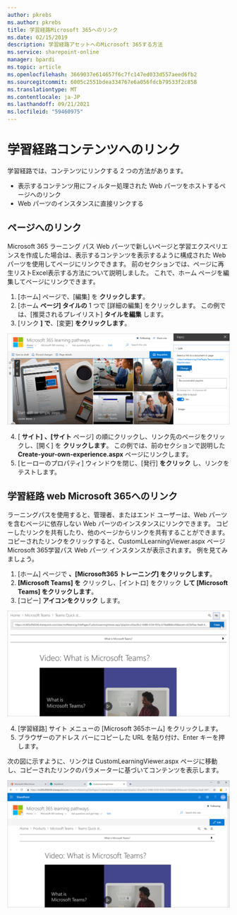 ```yaml
---
author: pkrebs
ms.author: pkrebs
title: 学習経路Microsoft 365へのリンク
ms.date: 02/15/2019
description: 学習経路アセットへのMicrosoft 365する方法
ms.service: sharepoint-online
manager: bpardi
ms.topic: article
ms.openlocfilehash: 3669037e614657f6c7fc147ed033d557aeed6fb2
ms.sourcegitcommit: 6005c2551bdea334767e6a056fdcb79533f2c858
ms.translationtype: MT
ms.contentlocale: ja-JP
ms.lasthandoff: 09/21/2021
ms.locfileid: "59460975"
---
```

# <a name="link-to-learning-pathways-content"></a>学習経路コンテンツへのリンク

学習経路では、コンテンツにリンクする 2 つの方法があります。

- 表示するコンテンツ用にフィルター処理された Web パーツをホストするページへのリンク 
- Web パーツのインスタンスに直接リンクする

## <a name="link-to-a-page"></a>ページへのリンク

Microsoft 365 ラーニング パス Web パーツで新しいページと学習エクスペリエンスを作成した場合は、表示するコンテンツを表示するように構成された Web パーツを使用してページにリンクできます。 前のセクションでは、ページに再生リストExcel表示する方法について説明しました。 これで、ホーム ページを編集してページにリンクできます。 

1. [ホーム] ページで、[編集] を **クリックします**。
2. [ホーム **ページ] タイルの** 1 つで [詳細の編集] をクリックします。 この例では、[推奨されるプレイリスト] **タイルを編集** します。
3. [リンク **] で**、[変更] **をクリックします**。

![ページへのリンク](media/cg-linktopage.png)

4. [ **サイト]** **、[サイト** ページ] の順にクリックし、リンク先のページをクリックし、[開く] を **クリックします**。 この例では、前のセクションで説明した **Create-your-own-experience.aspx** ページにリンクします。
5. [ヒーローのプロパティ] ウィンドウを閉じ、[発行] **をクリック** し、リンクをテストします。 

## <a name="link-to-the-microsoft-365-learning-pathways-web-part"></a>学習経路 web Microsoft 365へのリンク
ラーニングパスを使用すると、管理者、またはエンド ユーザーは、Web パーツを含むページに依存しない Web パーツのインスタンスにリンクできます。 コピーしたリンクを共有したり、他のページからリンクを共有することができます。 コピーされたリンクをクリックすると、CustomLLearningViewer.aspx ページMicrosoft 365学習パス Web パーツ インスタンスが表示されます。 例を見てみましょう。 

1. [ホーム] ページで **、[Microsoft365 トレーニング] をクリックします**。
2. **[Microsoft Teams] を** クリックし、[イントロ] をクリック **して [Microsoft Teams] をクリックします**。
3. [コピー] **アイコンをクリック** します。

![Web パーツへのリンク](media/cg-linktowebpart.png)

4. [学習経路] サイト メニューの [Microsoft 365ホーム] をクリックします。
5. ブラウザーのアドレス バーにコピーした URL を貼り付け、Enter キーを押します。 

次の図に示すように、リンクは CustomLearningViewer.aspx ページに移動し、コピーされたリンクのパラメーターに基づいてコンテンツを表示します。 

![Web パーツ ビューアーへのリンク](media/cg-linktowebpartviewer.png)

